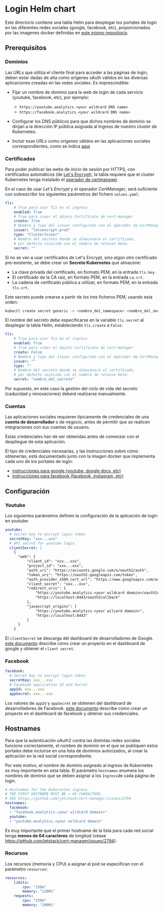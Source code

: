 # Login Helm chart

Este directorio contiene una tabla Helm para desplegar los portales de login en las diferentes redes sociales (google, facebook, etc), proporcionados por las imagenes docker definidas en [este mismo repositorio](../../docker).

## Prerequisitos

### Dominios

Las URLs que utiliza el cliente final para acceder a las páginas de login, deben estar dadas de alta como orígenes oAuth válidos en las diversas aplicaciones creadas en las redes sociales. Es imprescindible:

- Fijar un nombre de dominio para la web de login de cada servicio (youtube, facebook, etc), por ejemplo:

  - `https://youtube.analytics.<your wildcard DNS name>`
  - `https://facebook.analytics.<your wildcard DNS name>`
  
- Configurar los DNS públicos para que dichos nombres de dominio se dirijan a la dirección IP pública asignada al Ingress de nuestro cluster de Kubernetes.
- Incluir esas URLs como orígenes válidos en las aplicaciones sociales correspondientes, como se indica [aqui](../../docker/README.md)

### Certificados

Para poder publicar las webs de inicio de sesión por HTTPS, con certificados automáticos (de [Let's Encrypt](https://letsencrypt.org)), la tabla requiere que el cluster Kubernetes tenga instalado el [operador de certmanager](https://cert-manager.io/docs/).

En el caso de usar *Let's Encrypt* y el operador *CertManager*, será suficiente con sobrescribir los siguientes parámetros del fichero `values.yaml`:

```yaml
tls:
    # True para usar TLS en el ingress
    enabled: True
    # True para crear el objeto Certificate de cert-manager
    create: True
    # Nombre y tipo del issuer configurado con el operador de CertManager
    issuer: "letsencrypt-prod"
    type: "ClusterIssuer"
    # Nombre del secreto donde se almacenará el certificado,
    # por defecto coincide con el nombre de release Helm.
    secret: ""
```

Si no se van a usar certificados de Let's Encrypt, sino algún otro certificado pre-existente, se debe crear un **Secreto Kubernetes** que almacene:

- La clave privada del certificado, en formato PEM,  en la entrada `tls.key`.
- El certificado de la CA raíz, en formato PEM,  en la entrada `ca.crt`.
- La cadena de certficado pública a utilizar, en formato PEM, en la entrada `tls.crt`.

Este secreto puede crearse a partir de los tres ficheros PEM, usando esta orden:

```bash
kubectl create secret generic -n <nombre_del_namespace> <nombre_del_secreto> --from-file=ca.crt --from-file=tls.key --from-file tls.crt
```

El nombre del secreto debe especificarse en la variable `tls.secret` al desplegar la tabla Helm, estableciendo `tls.create` a `False`:

```yaml
tls:
    # True para usar TLS en el ingress
    enabled: True
    # True para crear el objeto Certificate de cert-manager
    create: False
    # Nombre y tipo del issuer configurado con el operador de CertManager
    issuer: ""
    type: ""
    # Nombre del secreto donde se almacenará el certificado,
    # por defecto coincide con el nombre de release Helm.
    secret: "nombre_del_secreto"
```

Por supuesto, en este caso la gestión del ciclo de vida del secreto (caducidad y renovaciones) deberá realizarse manualmente.

### Cuentas

Las aplicaciones sociales requieren típicamente de credenciales de una **cuenta de desarrollador** o de negocio, antes de permitir que se realicen integraciones con sus cuentas de usuario.

Estas credenciales han de ser obtenidas antes de comenzar con el despliegue de esta aplicación.

El tipo de credenciales necesarias, y las instrucciones sobre cómo obtenerlas, está documentado junto con la imagen docker que implementa cada uno de los portales de login:

- [instrucciones para google (youtube, doogle docs, etc)](../../docker/youtube/README.md)
- [instrucciones para facebook (facebook, instagram, etc)](../../docker/facebook/README.md)

## Configuración

### Youtube

Los siguientes parámetros definen la configuración de la aplicación de login en youtube:

```yaml
youtube:
  # Secret key to encrypt login token
  secretKey: "xxx...xxx"
  # API secret for youtube login
  clientSecret: |
    {
      "web": {
          "client_id": "xxx...xxx",
          "project_id": "xxx...xxx",
          "auth_uri": "https://accounts.google.com/o/oauth2/auth",
          "token_uri": "https://oauth2.googleapis.com/token",
          "auth_provider_x509_cert_url": "https://www.googleapis.com/oauth2/v1/certs",
          "client_secret": "xxx...xxx",
          "redirect_uris": [
              "https://youtube.analytics.<your wildcard domain>/oauth2callback",
              "https://localhost:8443/oauth2callback"
          ],
          "javascript_origins": [
              "https://youtube.analytics.<your wilcard domain>",
              "https://localhost:8443"
          ]
      }
    }
```

El `clientSecret` se descarga del dashboard de desarrolladores de Google. [este documento](../../docker/youtube/README.md) describe cómo crear un proyecto en el dashboard de google y obtener el `client secret`. 

### Facebook

```yaml
facebook:
  # Secret key to encrypt login token
  secretKey: xxx...xxx
  # Facebook application ID and Secret
  appId: xxx...xxx
  appSecret: xxx...xxx
```

Los valores de `appId` y `appSecret` se obtienen del dashboard de desarrolladores de Facebook. [este documento](../../docker/facebook/README.md) describe cómo crear un proyecto en el dashboard de facebook y obtener sus credenciales. 

## Hostnames

Para que la autenticación oAuth2 contra las distintas redes sociales funcione correctamente, el nombre de dominio en el que se publiquen estos portales debe incluirse en una lista de dominios autorizados, al crear la aplicación en la red social correspondiente.

Por este motivo, el nombre de dominio asignado al ingress de Kubernetes es muy importante en esta tabla. El parámetro `hostnames` enumera los nombres de dominio que se deben asignar a los `Ingress`de cada página de login.

```yaml
# Hostnames for the Kubernetes ingress.
# THE FIRST HOSTNAME MUST BE < 64 CHARACTERS
# SEE https://github.com/jetstack/cert-manager/issues/2794
hostnames:
  facebook:
  - "facebook.analytics.<your wildcard domain>"
  youtube:
  - "youtube.analytics.<your wildcard domain"
```

Es muy importante que el primer hostname de la lista para cada red social tenga **menos de 64 caracteres** de longitud (véase https://github.com/jetstack/cert-manager/issues/2794).

### Recursos

Los recursos (memoria y CPU) a asignar al pod se especifican con el parámetro `resources`:

```yaml
resources:
    limits:
        cpu: "150m"
        memory: "128Mi"
    requests:
        cpu: "250m"
        memory: "200Mi"
```
